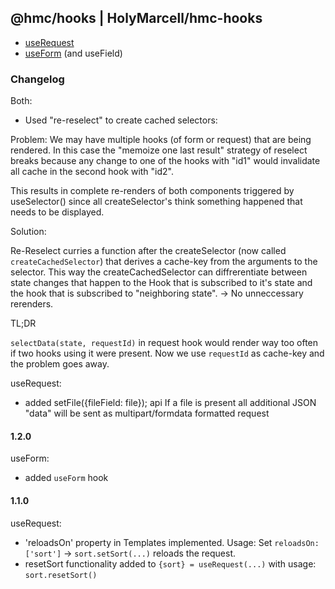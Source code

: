 ## @hmc/hooks | HolyMarcell/hmc-hooks

* [useRequest](./docs/useRequest.md)
* [useForm](./docs/useForm.md) (and useField)


### Changelog

Both:

* Used "re-reselect" to create cached selectors:

Problem: We may have multiple hooks (of form or request) that are being rendered. In this
case the "memoize one last result" strategy of reselect breaks because any change to one 
of the hooks with "id1" would invalidate all cache in the second hook with "id2".

This results in complete re-renders of both components triggered by useSelector() 
since all createSelector's think something happened that needs to be displayed.

Solution:

Re-Reselect curries a function after the createSelector (now called `createCachedSelector`)
that derives a cache-key from the arguments to the selector. This way the createCachedSelector
can diffrerentiate between state changes that happen to the Hook that is subscribed to it's state
and the hook that is subscribed to "neighboring state". -> No unneccessary rerenders.

TL;DR

`selectData(state, requestId)` in request hook would render way too often if two hooks using it were present.
Now we use `requestId` as cache-key and the problem goes away.


useRequest:

* added setFile({fileField: file}); api
If a file is present all additional JSON "data" will be sent as multipart/formdata formatted request



#### 1.2.0

useForm:

* added `useForm` hook

#### 1.1.0

useRequest:


* 'reloadsOn' property in Templates implemented. Usage: Set `reloadsOn: ['sort']` -> `sort.setSort(...)` reloads the request.
* resetSort functionality added to `{sort} = useRequest(...)` with usage: `sort.resetSort()`
